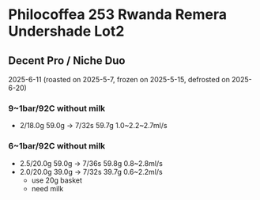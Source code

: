 # Philocoffea 253 Rwanda Remera Undershade Lot2

## Decent Pro / Niche Duo

2025-6-11 (roasted on 2025-5-7, frozen on 2025-5-15, defrosted on 2025-6-20)

### 9~1bar/92C without milk

- 2/18.0g 59.0g -> 7/32s 59.7g 1.0\~2.2\~2.7ml/s

### 6~1bar/92C without milk

- 2.5/20.0g 59.0g -> 7/36s 59.8g 0.8\~2.8ml/s
- 2.0/20.0g 39.0g -> 7/32s 39.7g 0.6\~2.2ml/s
  - use 20g basket
  - need milk

